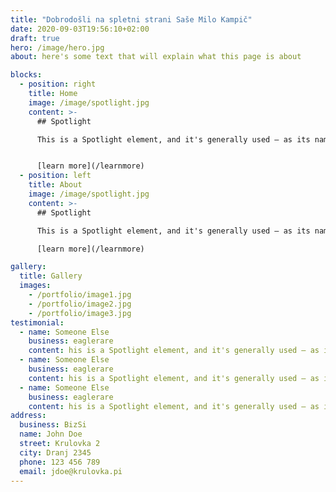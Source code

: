 ```yaml
---
title: "Dobrodošli na spletni strani Saše Milo Kampič"
date: 2020-09-03T19:56:10+02:00
draft: true
hero: /image/hero.jpg
about: here's some text that will explain what this page is about

blocks:
  - position: right
    title: Home
    image: /image/spotlight.jpg
    content: >-
      ## Spotlight

      This is a Spotlight element, and it's generally used – as its name implies – to spotlight a particular feature, subject, or pretty much whatever. You can customize its style, scheme, color, orientation, content alignment, and image position, as well as assign it an optional onload or onscroll transition modifier (details).


      [learn more](/learnmore)
  - position: left
    title: About
    image: /image/spotlight.jpg
    content: >-
      ## Spotlight

      This is a Spotlight element, and it's generally used – as its name implies – to spotlight a particular feature, subject, or pretty much whatever. You can customize its style, scheme, color, orientation, content alignment, and image position, as well as assign it an optional onload or onscroll transition modifier (details).

      [learn more](/learnmore)

gallery:
  title: Gallery
  images:
    - /portfolio/image1.jpg
    - /portfolio/image2.jpg
    - /portfolio/image3.jpg
testimonial:
  - name: Someone Else
    business: eaglerare
    content: his is a Spotlight element, and it's generally used – as its name implies – to spotlight a particular feature, subject, or pretty much whatever. You can customize its style, scheme, color, orientation, content a
  - name: Someone Else
    business: eaglerare
    content: his is a Spotlight element, and it's generally used – as its name implies – to spotlight a particular feature, subject, or pretty much whatever. You can customize its style, scheme, color, orientation, content a
  - name: Someone Else
    business: eaglerare
    content: his is a Spotlight element, and it's generally used – as its name implies – to spotlight a particular feature, subject, or pretty much whatever. You can customize its style, scheme, color, orientation, content a
address:
  business: BizSi
  name: John Doe
  street: Krulovka 2
  city: Dranj 2345
  phone: 123 456 789
  email: jdoe@krulovka.pi
---
```

